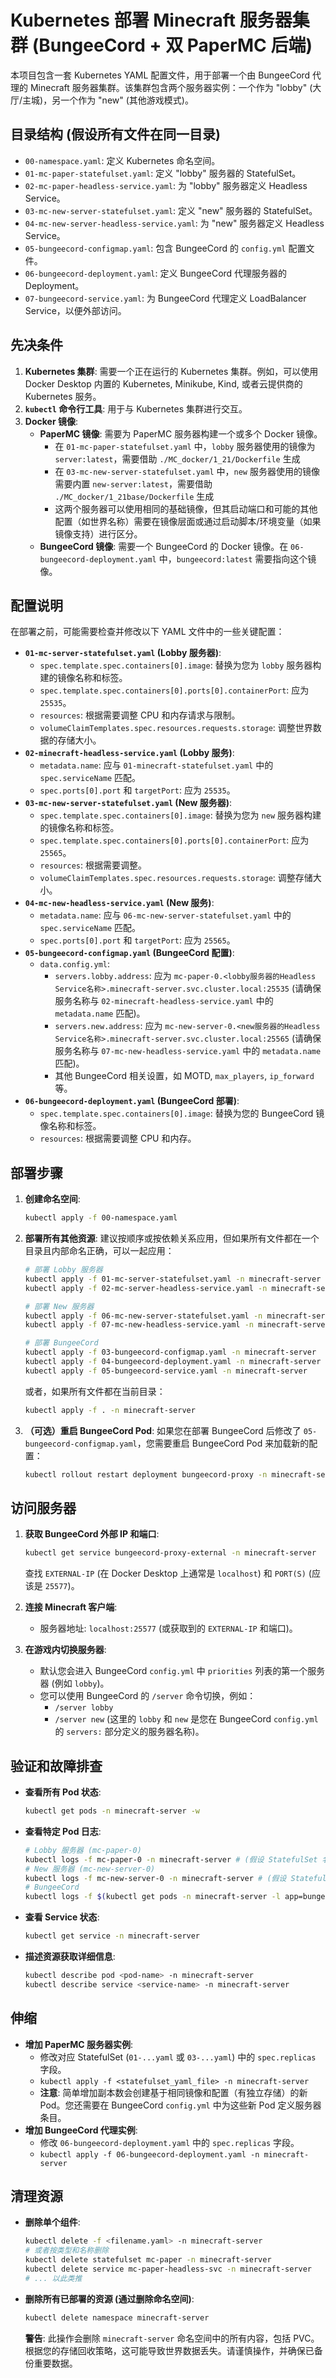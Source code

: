 # Kubernetes 部署 Minecraft 服务器集群 (BungeeCord + 双 PaperMC 后端)

本项目包含一套 Kubernetes YAML 配置文件，用于部署一个由 BungeeCord 代理的 Minecraft 服务器集群。该集群包含两个服务器实例：一个作为 "lobby" (大厅/主城)，另一个作为 "new" (其他游戏模式)。

## 目录结构 (假设所有文件在同一目录)

- `00-namespace.yaml`: 定义 Kubernetes 命名空间。
- `01-mc-paper-statefulset.yaml`: 定义 "lobby" 服务器的 StatefulSet。
- `02-mc-paper-headless-service.yaml`: 为 "lobby" 服务器定义 Headless Service。
- `03-mc-new-server-statefulset.yaml`: 定义 "new" 服务器的 StatefulSet。
- `04-mc-new-server-headless-service.yaml`: 为 "new" 服务器定义 Headless Service。
- `05-bungeecord-configmap.yaml`: 包含 BungeeCord 的 `config.yml` 配置文件。
- `06-bungeecord-deployment.yaml`: 定义 BungeeCord 代理服务器的 Deployment。
- `07-bungeecord-service.yaml`: 为 BungeeCord 代理定义 LoadBalancer Service，以便外部访问。

## 先决条件

1.  **Kubernetes 集群**: 需要一个正在运行的 Kubernetes 集群。例如，可以使用 Docker Desktop 内置的 Kubernetes, Minikube, Kind, 或者云提供商的 Kubernetes 服务。
2.  **`kubectl` 命令行工具**: 用于与 Kubernetes 集群进行交互。
3.  **Docker 镜像**:
    * **PaperMC 镜像**: 需要为 PaperMC 服务器构建一个或多个 Docker 镜像。
        * 在 `01-mc-paper-statefulset.yaml` 中，`lobby` 服务器使用的镜像为 `server:latest`，需要借助 `./MC_docker/1_21/Dockerfile` 生成
        * 在 `03-mc-new-server-statefulset.yaml` 中，`new` 服务器使用的镜像需要内置 `new-server:latest`，需要借助 `./MC_docker/1_21base/Dockerfile` 生成
        * 这两个服务器可以使用相同的基础镜像，但其启动端口和可能的其他配置（如世界名称）需要在镜像层面或通过启动脚本/环境变量（如果镜像支持）进行区分。
    * **BungeeCord 镜像**: 需要一个 BungeeCord 的 Docker 镜像。在 `06-bungeecord-deployment.yaml` 中，`bungeecord:latest` 需要指向这个镜像。

## 配置说明

在部署之前，可能需要检查并修改以下 YAML 文件中的一些关键配置：

* **`01-mc-server-statefulset.yaml` (Lobby 服务器)**:
    * `spec.template.spec.containers[0].image`: 替换为您为 `lobby` 服务器构建的镜像名称和标签。
    * `spec.template.spec.containers[0].ports[0].containerPort`: 应为 `25535`。
    * `resources`: 根据需要调整 CPU 和内存请求与限制。
    * `volumeClaimTemplates.spec.resources.requests.storage`: 调整世界数据的存储大小。
* **`02-minecraft-headless-service.yaml` (Lobby 服务)**:
    * `metadata.name`: 应与 `01-minecraft-statefulset.yaml` 中的 `spec.serviceName` 匹配。
    * `spec.ports[0].port` 和 `targetPort`: 应为 `25535`。
* **`03-mc-new-server-statefulset.yaml` (New 服务器)**:
    * `spec.template.spec.containers[0].image`: 替换为您为 `new` 服务器构建的镜像名称和标签。
    * `spec.template.spec.containers[0].ports[0].containerPort`: 应为 `25565`。
    * `resources`: 根据需要调整。
    * `volumeClaimTemplates.spec.resources.requests.storage`: 调整存储大小。
* **`04-mc-new-headless-service.yaml` (New 服务)**:
    * `metadata.name`: 应与 `06-mc-new-server-statefulset.yaml` 中的 `spec.serviceName` 匹配。
    * `spec.ports[0].port` 和 `targetPort`: 应为 `25565`。
* **`05-bungeecord-configmap.yaml` (BungeeCord 配置)**:
    * `data.config.yml`:
        * `servers.lobby.address`: 应为 `mc-paper-0.<lobby服务器的Headless Service名称>.minecraft-server.svc.cluster.local:25535` (请确保服务名称与 `02-minecraft-headless-service.yaml` 中的 `metadata.name` 匹配)。
        * `servers.new.address`: 应为 `mc-new-server-0.<new服务器的Headless Service名称>.minecraft-server.svc.cluster.local:25565` (请确保服务名称与 `07-mc-new-headless-service.yaml` 中的 `metadata.name` 匹配)。
        * 其他 BungeeCord 相关设置，如 MOTD, `max_players`, `ip_forward` 等。
* **`06-bungeecord-deployment.yaml` (BungeeCord 部署)**:
    * `spec.template.spec.containers[0].image`: 替换为您的 BungeeCord 镜像名称和标签。
    * `resources`: 根据需要调整 CPU 和内存。

## 部署步骤

1.  **创建命名空间**:
    ```bash
    kubectl apply -f 00-namespace.yaml
    ```

2.  **部署所有其他资源**:
    建议按顺序或按依赖关系应用，但如果所有文件都在一个目录且内部命名正确，可以一起应用：
    ```bash
    # 部署 Lobby 服务器
    kubectl apply -f 01-mc-server-statefulset.yaml -n minecraft-server
    kubectl apply -f 02-mc-server-headless-service.yaml -n minecraft-server

    # 部署 New 服务器
    kubectl apply -f 06-mc-new-server-statefulset.yaml -n minecraft-server
    kubectl apply -f 07-mc-new-headless-service.yaml -n minecraft-server

    # 部署 BungeeCord
    kubectl apply -f 03-bungeecord-configmap.yaml -n minecraft-server
    kubectl apply -f 04-bungeecord-deployment.yaml -n minecraft-server
    kubectl apply -f 05-bungeecord-service.yaml -n minecraft-server
    ```
    或者，如果所有文件都在当前目录：
    ```bash
    kubectl apply -f . -n minecraft-server
    ```

3.  **（可选）重启 BungeeCord Pod**: 如果您在部署 BungeeCord 后修改了 `05-bungeecord-configmap.yaml`，您需要重启 BungeeCord Pod 来加载新的配置：
    ```bash
    kubectl rollout restart deployment bungeecord-proxy -n minecraft-server
    ```

## 访问服务器

1.  **获取 BungeeCord 外部 IP 和端口**:
    ```bash
    kubectl get service bungeecord-proxy-external -n minecraft-server
    ```
    查找 `EXTERNAL-IP` (在 Docker Desktop 上通常是 `localhost`) 和 `PORT(S)` (应该是 `25577`)。

2.  **连接 Minecraft 客户端**:
    * 服务器地址: `localhost:25577` (或获取到的 `EXTERNAL-IP` 和端口)。

3.  **在游戏内切换服务器**:
    * 默认您会进入 BungeeCord `config.yml` 中 `priorities` 列表的第一个服务器 (例如 `lobby`)。
    * 您可以使用 BungeeCord 的 `/server` 命令切换，例如：
        * `/server lobby`
        * `/server new` (这里的 `lobby` 和 `new` 是您在 BungeeCord `config.yml` 的 `servers:` 部分定义的服务器名称)。

## 验证和故障排查

* **查看所有 Pod 状态**:
    ```bash
    kubectl get pods -n minecraft-server -w
    ```
* **查看特定 Pod 日志**:
    ```bash
    # Lobby 服务器 (mc-paper-0)
    kubectl logs -f mc-paper-0 -n minecraft-server # (假设 StatefulSet 名称为 mc-paper)
    # New 服务器 (mc-new-server-0)
    kubectl logs -f mc-new-server-0 -n minecraft-server # (假设 StatefulSet 名称为 mc-new-server)
    # BungeeCord
    kubectl logs -f $(kubectl get pods -n minecraft-server -l app=bungeecord-proxy -o jsonpath='{.items[0].metadata.name}') -n minecraft-server
    ```
* **查看 Service 状态**:
    ```bash
    kubectl get service -n minecraft-server
    ```
* **描述资源获取详细信息**:
    ```bash
    kubectl describe pod <pod-name> -n minecraft-server
    kubectl describe service <service-name> -n minecraft-server
    ```

## 伸缩

* **增加 PaperMC 服务器实例**:
    * 修改对应 StatefulSet (`01-...yaml` 或 `03-...yaml`) 中的 `spec.replicas` 字段。
    * `kubectl apply -f <statefulset_yaml_file> -n minecraft-server`
    * **注意**: 简单增加副本数会创建基于相同镜像和配置（有独立存储）的新 Pod。您还需要在 BungeeCord `config.yml` 中为这些新 Pod 定义服务器条目。
* **增加 BungeeCord 代理实例**:
    * 修改 `06-bungeecord-deployment.yaml` 中的 `spec.replicas` 字段。
    * `kubectl apply -f 06-bungeecord-deployment.yaml -n minecraft-server`

## 清理资源

* **删除单个组件**:
    ```bash
    kubectl delete -f <filename.yaml> -n minecraft-server
    # 或者按类型和名称删除
    kubectl delete statefulset mc-paper -n minecraft-server
    kubectl delete service mc-paper-headless-svc -n minecraft-server
    # ... 以此类推
    ```
* **删除所有已部署的资源 (通过删除命名空间)**:
    ```bash
    kubectl delete namespace minecraft-server
    ```
    **警告**: 此操作会删除 `minecraft-server` 命名空间中的所有内容，包括 PVC。根据您的存储回收策略，这可能导致世界数据丢失。请谨慎操作，并确保已备份重要数据。